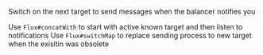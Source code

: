 Switch on the next target to send messages when the balancer notifies you 
   
<div class="hint">
  Use <code>Flux#concatWith</code> to start with active known target and then listen 
to notifications
  Use <code>Flux#switchMap</code> to replace sending process to new target when the 
exisitin was obsolete
</div>